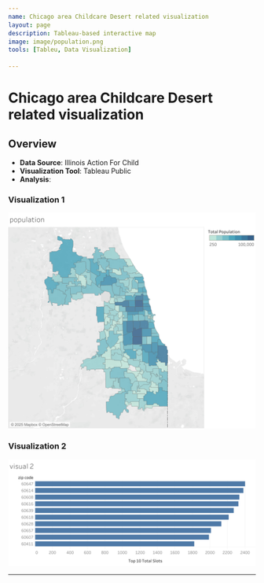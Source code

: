```yaml
---
name: Chicago area Childcare Desert related visualization
layout: page
description: Tableau-based interactive map
image: image/population.png
tools: [Tableu, Data Visualization]

---
```


# Chicago area Childcare Desert related visualization


## Overview

- **Data Source**: Illinois Action For Child 
- **Visualization Tool**: Tableau Public
- **Analysis**: 


### Visualization 1  
![Population Visualization](/image/population.png)

### Visualization 2  
![Visualization 2](image/visual_2.png)

---
